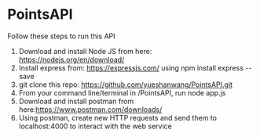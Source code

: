 # PointsAPI

Follow these steps to run this API

1. Download and install Node JS from here: https://nodejs.org/en/download/
2. Install express from: https://expressjs.com/ using npm install express --save
3. git clone this repo: https://github.com/yueshanwang/PointsAPI.git
4. From your command line/terminal in /PointsAPI, run node app.js
5. Download and install postman from here:https://www.postman.com/downloads/
6. Using postman, create new HTTP requests and send them to localhost:4000 to interact with the web service
